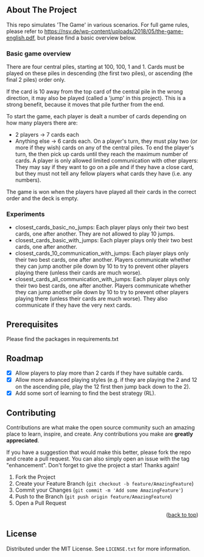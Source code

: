 <!-- ABOUT THE PROJECT -->
## About The Project

This repo simulates 'The Game' in various scenarios.
For full game rules, please refer to https://nsv.de/wp-content/uploads/2018/05/the-game-english.pdf, but please find a basic overview below.

### Basic game overview

There are four central piles, starting at 100, 100, 1 and 1. 
Cards must be played on these piles in descending (the first two piles), or ascending (the final 2 piles) order only.

If the card is 10 away from the top card of the central pile in the wrong direction, it may also be played (called a 'jump' in this project). 
This is a strong benefit, because it moves that pile further from the end.

To start the game, each player is dealt a number of cards depending on how many players there are:
- 2 players -> 7 cards each
- Anything else -> 6 cards each.
On a player's turn, they must play two (or more if they wish) cards on any of the central piles. 
To end the player's turn, the then pick up cards until they reach the maximum number of cards.
A player is only allowed limited communication with other players: They may say if they want to go on a pile and if they have a close card, but they must not tell any fellow players what cards they have (i.e. any numbers).

The game is won when the players have played all their cards in the correct order and the deck is empty.

### Experiments
- closest_cards_basic_no_jumps: Each player plays only their two best cards, one after another. They are not allowed to play 10 jumps.
- closest_cards_basic_with_jumps: Each player plays only their two best cards, one after another.
- closest_cards_10_communication_with_jumps: Each player plays only their two best cards, one after another. Players communicate whether they can jump another pile down by 10 to try to prevent other players playing there (unless their cards are much worse).
- closest_cards_all_communication_with_jumps: Each player plays only their two best cards, one after another. Players communicate whether they can jump another pile down by 10 to try to prevent other players playing there (unless their cards are much worse). They also communicate if they have the very next cards.


## Prerequisites

Please find the packages in requirements.txt

<!-- ROADMAP -->
## Roadmap

- [X] Allow players to play more than 2 cards if they have suitable cards.
- [X] Allow more advanced playing styles (e.g. if they are playing the 2 and 12 on the ascending pile, play the 12 first then jump back down to the 2).
- [X] Add some sort of learning to find the best strategy (RL).

<!-- CONTRIBUTING -->
## Contributing

Contributions are what make the open source community such an amazing place to learn, inspire, and create. Any contributions you make are **greatly appreciated**.

If you have a suggestion that would make this better, please fork the repo and create a pull request. You can also simply open an issue with the tag "enhancement".
Don't forget to give the project a star! Thanks again!

1. Fork the Project
2. Create your Feature Branch (`git checkout -b feature/AmazingFeature`)
3. Commit your Changes (`git commit -m 'Add some AmazingFeature'`)
4. Push to the Branch (`git push origin feature/AmazingFeature`)
5. Open a Pull Request

<p align="right">(<a href="#top">back to top</a>)</p>

<!-- LICENSE -->
## License

Distributed under the MIT License. See `LICENSE.txt` for more information.

